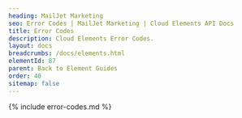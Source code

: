 ```yaml
---
heading: MailJet Marketing
seo: Error Codes | MailJet Marketing | Cloud Elements API Docs
title: Error Codes
description: Cloud Elements Error Codes.
layout: docs
breadcrumbs: /docs/elements.html
elementId: 87
parent: Back to Element Guides
order: 40
sitemap: false
---
```


{% include error-codes.md %}
